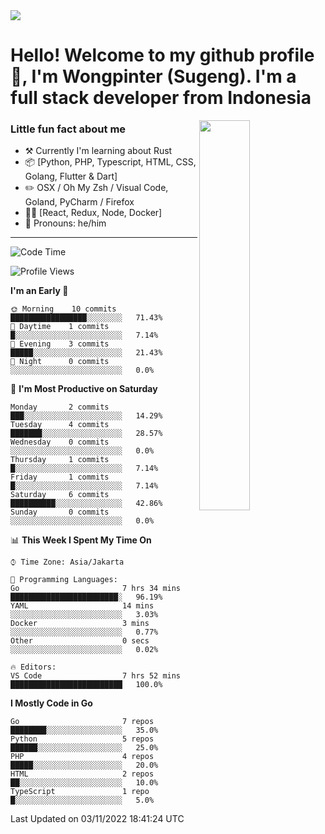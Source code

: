 <img src="https://res.cloudinary.com/sugengme/image/upload/v1626782571/banner.png">

# Hello! Welcome to my github profile 👋, I'm Wongpinter (Sugeng). I'm a full stack developer from Indonesia

[<img align="right" width="40%" src="https://github-readme-stats.vercel.app/api/top-langs/?username=wongpinter&hide=html,css, tex&title_color=ffffff&text_color=c9cacc&icon_color=2bbc8a&bg_color=1d1f21&langs_count=4">](https://metrics.lecoq.io/ouuan?template=classic)

### Little fun fact about me

-   :hammer_and_pick: Currently I'm learning about Rust
-   :package: [Python, PHP, Typescript, HTML, CSS, Golang, Flutter & Dart]
-   :pencil2: OSX / Oh My Zsh / Visual Code, Goland, PyCharm / Firefox
-   :man_scientist: [React, Redux, Node, Docker]
-   :man: Pronouns: he/him

---



<!--START_SECTION:waka-->
![Code Time](http://img.shields.io/badge/Code%20Time-767%20hrs%2012%20mins-blue)

![Profile Views](http://img.shields.io/badge/Profile%20Views-0-blue)

**I'm an Early 🐤** 

```text
🌞 Morning    10 commits     █████████████████░░░░░░░░   71.43% 
🌆 Daytime    1 commits      █░░░░░░░░░░░░░░░░░░░░░░░░   7.14% 
🌃 Evening    3 commits      █████░░░░░░░░░░░░░░░░░░░░   21.43% 
🌙 Night      0 commits      ░░░░░░░░░░░░░░░░░░░░░░░░░   0.0%

```
📅 **I'm Most Productive on Saturday** 

```text
Monday       2 commits      ███░░░░░░░░░░░░░░░░░░░░░░   14.29% 
Tuesday      4 commits      ███████░░░░░░░░░░░░░░░░░░   28.57% 
Wednesday    0 commits      ░░░░░░░░░░░░░░░░░░░░░░░░░   0.0% 
Thursday     1 commits      █░░░░░░░░░░░░░░░░░░░░░░░░   7.14% 
Friday       1 commits      █░░░░░░░░░░░░░░░░░░░░░░░░   7.14% 
Saturday     6 commits      ██████████░░░░░░░░░░░░░░░   42.86% 
Sunday       0 commits      ░░░░░░░░░░░░░░░░░░░░░░░░░   0.0%

```


📊 **This Week I Spent My Time On** 

```text
⌚︎ Time Zone: Asia/Jakarta

💬 Programming Languages: 
Go                       7 hrs 34 mins       ████████████████████████░   96.19% 
YAML                     14 mins             ░░░░░░░░░░░░░░░░░░░░░░░░░   3.03% 
Docker                   3 mins              ░░░░░░░░░░░░░░░░░░░░░░░░░   0.77% 
Other                    0 secs              ░░░░░░░░░░░░░░░░░░░░░░░░░   0.02%

🔥 Editors: 
VS Code                  7 hrs 52 mins       █████████████████████████   100.0%

```

**I Mostly Code in Go** 

```text
Go                       7 repos             ████████░░░░░░░░░░░░░░░░░   35.0% 
Python                   5 repos             ██████░░░░░░░░░░░░░░░░░░░   25.0% 
PHP                      4 repos             █████░░░░░░░░░░░░░░░░░░░░   20.0% 
HTML                     2 repos             ██░░░░░░░░░░░░░░░░░░░░░░░   10.0% 
TypeScript               1 repo              █░░░░░░░░░░░░░░░░░░░░░░░░   5.0%

```



 Last Updated on 03/11/2022 18:41:24 UTC
<!--END_SECTION:waka-->

<!--
**wongpinter/wongpinter** is a ✨ _special_ ✨ repository because its `README.md` (this file) appears on your GitHub profile.

Here are some ideas to get you started:

- 🔭 I’m currently working on ...
- 🌱 I’m currently learning ...
- 👯 I’m looking to collaborate on ...
- 🤔 I’m looking for help with ...
- 💬 Ask me about ...
- 📫 How to reach me: ...
- 😄 Pronouns: ...
- ⚡ Fun fact: ...
-->
